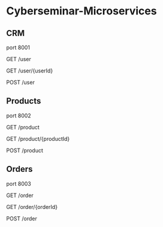 # Cyberseminar-Microservices

## CRM
port 8001

GET /user

GET /user/{userId}

POST /user

## Products
port 8002

GET /product

GET /product/{productId}

POST /product

## Orders
port 8003

GET /order

GET /order/{orderId}

POST /order
